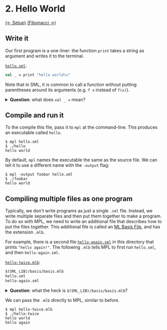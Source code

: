 # 2. Hello World

[(← Setup)](../01-setup) [(Fibonacci →)](../03-fibonacci)

## Write it

Our first program is a one-liner: the function `print` takes a string as
argument and writes it to the terminal.

[`hello.sml`](./hello.sml):
```sml
val _ = print "hello world\n"
```

Note that in SML, it is common to call a function without putting parentheses
around its arguments (e.g. `f x` instead of `f(x)`).

<details>
<summary><strong>Question</strong>: what does <code>val _ =</code> mean?</summary>
<blockquote>
Normally, we use the syntax <code>val ... = ...</code> to introduce a new
variable. For example, <code>val x = 2+2</code> lets us use <code>x</code> to
refer to the value 4.
But in this case, <code>print</code> doesn't return anything interesting, so we
just write <code>val _ = print ...</code> which means "print the thing, but
don't introduce a new variable to refer to the result".
</blockquote>
</details>

## Compile and run it

To the compile this file, pass it to `mpl` at the command-line. This produces
an executable called `hello`.

```console
$ mpl hello.sml
$ ./hello
hello world
```

By default, `mpl` names the executable the same as the source file. We can
tell it to use a different name with the `-output` flag:

```console
$ mpl -output foobar hello.sml
$ ./foobar
hello world
```

## Compiling multiple files as one program

Typically, we don't write programs as just a single `.sml` file. Instead,
we write multiple separate files and then put them together to make a program.
To do so with MPL, we need to write an additional file that describes how to put
the files together. This additional file is called an
[ML Basis File](http://mlton.org/MLBasis), and has the extension `.mlb`.

For example, there is a second file [`hello-again.sml`](./hello-again.sml)
in this directory that prints `"hello again!"`. The following `.mlb` tells
MPL to first run `hello.sml`, and then `hello-again.sml`.

[`hello-twice.mlb`](./hello-twice.mlb):
```sml
$(SML_LIB)/basis/basis.mlb
hello.sml
hello-again.sml
```

<details>
<summary><strong>Question</strong>: what the heck is <code>$(SML_LIB)/basis/basis.mlb</code>?</summary>
<blockquote>
This also includes the
<a href="https://smlfamily.github.io/Basis/index.html">SML Basis Library</a>,
which defines important functions such as <code>print</code>.
When we compile a `.sml` file by itself, MPL implicitly also includes
the basis library. This is just for convenience. When we give MPL a `.mlb`
file, we have to be more explicit about all the code that is being loaded.
(And this is quite nice, because it means that the `.mlb` file describes
<strong>everything</strong> about the program. No hidden pieces!)
</blockquote>
</details>

We can pass the `.mlb` directly to MPL, similar to before.

```console
$ mpl hello-twice.mlb
$ ./hello-twice
hello world
hello again
```
